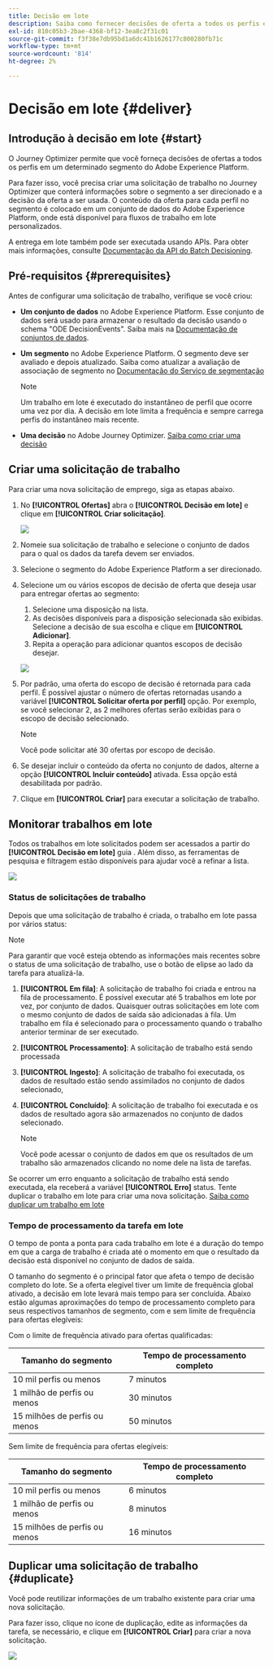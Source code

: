 ```yaml
---
title: Decisão em lote
description: Saiba como fornecer decisões de oferta a todos os perfis em um determinado segmento do Adobe Experience Platform.
exl-id: 810c05b3-2bae-4368-bf12-3ea8c2f31c01
source-git-commit: f3f38e7db95bd1a6dc41b1626177c800280fb71c
workflow-type: tm+mt
source-wordcount: '814'
ht-degree: 2%

---
```


# Decisão em lote {#deliver}

## Introdução à decisão em lote {#start}

O Journey Optimizer permite que você forneça decisões de ofertas a todos os perfis em um determinado segmento do Adobe Experience Platform.

Para fazer isso, você precisa criar uma solicitação de trabalho no Journey Optimizer que conterá informações sobre o segmento a ser direcionado e a decisão da oferta a ser usada. O conteúdo da oferta para cada perfil no segmento é colocado em um conjunto de dados do Adobe Experience Platform, onde está disponível para fluxos de trabalho em lote personalizados.

A entrega em lote também pode ser executada usando APIs. Para obter mais informações, consulte [Documentação da API do Batch Decisioning](api-reference/offer-delivery-api/batch-decisioning-api.md).

## Pré-requisitos {#prerequisites}

Antes de configurar uma solicitação de trabalho, verifique se você criou:

* **Um conjunto de dados** no Adobe Experience Platform. Esse conjunto de dados será usado para armazenar o resultado da decisão usando o schema &quot;ODE DecisionEvents&quot;. Saiba mais na [Documentação de conjuntos de dados](https://experienceleague.adobe.com/docs/experience-platform/catalog/datasets/overview.html?lang=pt-BR).

* **Um segmento** no Adobe Experience Platform. O segmento deve ser avaliado e depois atualizado. Saiba como atualizar a avaliação de associação de segmento no [Documentação do Serviço de segmentação](http://www.adobe.com/go/segmentation-overview-en)

   >[!NOTE]
   >
   >Um trabalho em lote é executado do instantâneo de perfil que ocorre uma vez por dia. A decisão em lote limita a frequência e sempre carrega perfis do instantâneo mais recente.

* **Uma decisão** no Adobe Journey Optimizer. [Saiba como criar uma decisão](offer-activities/create-offer-activities.md)

<!-- in API doc, remove these info and add ref here-->

## Criar uma solicitação de trabalho

Para criar uma nova solicitação de emprego, siga as etapas abaixo.

1. No **[!UICONTROL Ofertas]** abra o **[!UICONTROL Decisão em lote]** e clique em **[!UICONTROL Criar solicitação]**.

   ![](assets/batch-create.png)

1. Nomeie sua solicitação de trabalho e selecione o conjunto de dados para o qual os dados da tarefa devem ser enviados.

1. Selecione o segmento do Adobe Experience Platform a ser direcionado.

1. Selecione um ou vários escopos de decisão de oferta que deseja usar para entregar ofertas ao segmento:
   1. Selecione uma disposição na lista.
   1. As decisões disponíveis para a disposição selecionada são exibidas. Selecione a decisão de sua escolha e clique em **[!UICONTROL Adicionar]**.
   1. Repita a operação para adicionar quantos escopos de decisão desejar.

   ![](assets/batch-decision.png)

1. Por padrão, uma oferta do escopo de decisão é retornada para cada perfil. É possível ajustar o número de ofertas retornadas usando a variável **[!UICONTROL Solicitar oferta por perfil]** opção. Por exemplo, se você selecionar 2, as 2 melhores ofertas serão exibidas para o escopo de decisão selecionado.

   >[!NOTE]
   >
   >Você pode solicitar até 30 ofertas por escopo de decisão.

1. Se desejar incluir o conteúdo da oferta no conjunto de dados, alterne a opção **[!UICONTROL Incluir conteúdo]** ativada. Essa opção está desabilitada por padrão.

1. Clique em **[!UICONTROL Criar]** para executar a solicitação de trabalho.

## Monitorar trabalhos em lote

Todos os trabalhos em lote solicitados podem ser acessados a partir do **[!UICONTROL Decisão em lote]** guia . Além disso, as ferramentas de pesquisa e filtragem estão disponíveis para ajudar você a refinar a lista.

![](assets/batch-list.png)

### Status de solicitações de trabalho

Depois que uma solicitação de trabalho é criada, o trabalho em lote passa por vários status:

>[!NOTE]
>
>Para garantir que você esteja obtendo as informações mais recentes sobre o status de uma solicitação de trabalho, use o botão de elipse ao lado da tarefa para atualizá-la.

1. **[!UICONTROL Em fila]**: A solicitação de trabalho foi criada e entrou na fila de processamento. É possível executar até 5 trabalhos em lote por vez, por conjunto de dados. Quaisquer outras solicitações em lote com o mesmo conjunto de dados de saída são adicionadas à fila. Um trabalho em fila é selecionado para o processamento quando o trabalho anterior terminar de ser executado.
1. **[!UICONTROL Processamento]**: A solicitação de trabalho está sendo processada
1. **[!UICONTROL Ingesto]**: A solicitação de trabalho foi executada, os dados de resultado estão sendo assimilados no conjunto de dados selecionado,
1. **[!UICONTROL Concluído]**: A solicitação de trabalho foi executada e os dados de resultado agora são armazenados no conjunto de dados selecionado.

   >[!NOTE]
   >
   >Você pode acessar o conjunto de dados em que os resultados de um trabalho são armazenados clicando no nome dele na lista de tarefas.

Se ocorrer um erro enquanto a solicitação de trabalho está sendo executada, ela receberá a variável **[!UICONTROL Erro]** status. Tente duplicar o trabalho em lote para criar uma nova solicitação. [Saiba como duplicar um trabalho em lote](#duplicate)

### Tempo de processamento da tarefa em lote

O tempo de ponta a ponta para cada trabalho em lote é a duração do tempo em que a carga de trabalho é criada até o momento em que o resultado da decisão está disponível no conjunto de dados de saída.

O tamanho do segmento é o principal fator que afeta o tempo de decisão completo do lote. Se a oferta elegível tiver um limite de frequência global ativado, a decisão em lote levará mais tempo para ser concluída. Abaixo estão algumas aproximações do tempo de processamento completo para seus respectivos tamanhos de segmento, com e sem limite de frequência para ofertas elegíveis:

Com o limite de frequência ativado para ofertas qualificadas:

| Tamanho do segmento | Tempo de processamento completo |
|--------------|----------------------------|
| 10 mil perfis ou menos | 7 minutos |
| 1 milhão de perfis ou menos | 30 minutos |
| 15 milhões de perfis ou menos | 50 minutos |

Sem limite de frequência para ofertas elegíveis:

| Tamanho do segmento | Tempo de processamento completo |
|--------------|----------------------------|
| 10 mil perfis ou menos | 6 minutos |
| 1 milhão de perfis ou menos | 8 minutos |
| 15 milhões de perfis ou menos | 16 minutos |

## Duplicar uma solicitação de trabalho {#duplicate}

Você pode reutilizar informações de um trabalho existente para criar uma nova solicitação.

Para fazer isso, clique no ícone de duplicação, edite as informações da tarefa, se necessário, e clique em **[!UICONTROL Criar]** para criar a nova solicitação.

![](assets/batch-duplicate.png)
